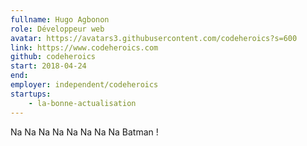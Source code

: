 ```yaml
---
fullname: Hugo Agbonon
role: Développeur web
avatar: https://avatars3.githubusercontent.com/codeheroics?s=600
link: https://www.codeheroics.com
github: codeheroics
start: 2018-04-24
end:
employer: independent/codeheroics
startups:
    - la-bonne-actualisation
---
```


Na Na Na Na Na Na Na Na Batman !
